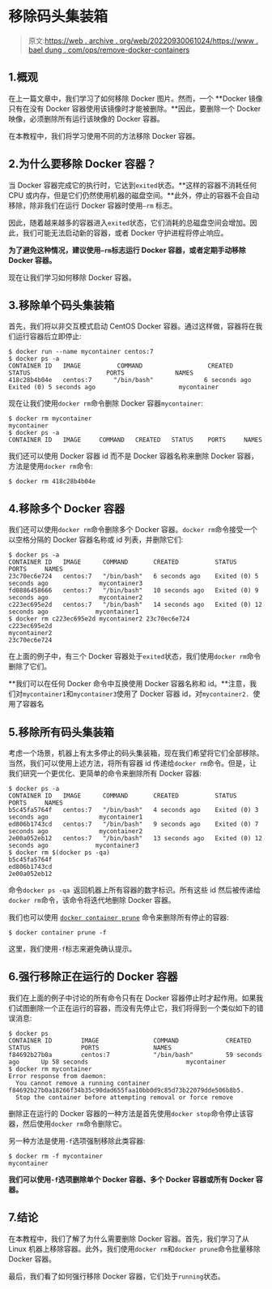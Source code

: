 # 移除码头集装箱

> 原文:[https://web . archive . org/web/20220930061024/https://www . bael dung . com/ops/remove-docker-containers](https://web.archive.org/web/20220930061024/https://www.baeldung.com/ops/remove-docker-containers)

## 1.概观

在上一篇文章中，我们学习了如何移除 Docker 图片。然而，一个 **Docker 镜像只有在没有 Docker 容器使用该镜像时才能被删除。**因此，要删除一个 Docker 映像，必须删除所有运行该映像的 Docker 容器。

在本教程中，我们将学习使用不同的方法移除 Docker 容器。

## 2.为什么要移除 Docker 容器？

当 Docker 容器完成它的执行时，它达到`exited`状态。**这样的容器不消耗任何 CPU 或内存，但是它们仍然使用机器的磁盘空间。**此外，停止的容器不会自动移除，除非我们在运行 Docker 容器时使用`–rm` 标志。

因此，随着越来越多的容器进入`exited`状态，它们消耗的总磁盘空间会增加。因此，我们可能无法启动新的容器，或者 Docker 守护进程将停止响应。

**为了避免这种情况，建议使用`–rm`标志运行 Docker 容器，或者定期手动移除 Docker 容器。**

现在让我们学习如何移除 Docker 容器。

## 3.移除单个码头集装箱

首先，我们将以非交互模式启动 CentOS Docker 容器。通过这样做，容器将在我们运行容器后立即停止:

```
$ docker run --name mycontainer centos:7
$ docker ps -a
CONTAINER ID   IMAGE          COMMAND                  CREATED         STATUS                     PORTS              NAMES
418c28b4b04e   centos:7      "/bin/bash"              6 seconds ago   Exited (0) 5 seconds ago                       mycontainer
```

现在让我们使用`docker rm`命令删除 Docker 容器`mycontainer`:

```
$ docker rm mycontainer
mycontainer
$ docker ps -a
CONTAINER ID   IMAGE     COMMAND   CREATED   STATUS    PORTS     NAMES 
```

我们还可以使用 Docker 容器 id 而不是 Docker 容器名称来删除 Docker 容器，方法是使用`docker rm`命令:

```
$ docker rm 418c28b4b04e
```

## 4.移除多个 Docker 容器

我们还可以使用`docker rm`命令删除多个 Docker 容器。`docker rm`命令接受一个以空格分隔的 Docker 容器名称或 id 列表，并删除它们:

```
$ docker ps -a
CONTAINER ID   IMAGE      COMMAND       CREATED          STATUS                      PORTS     NAMES
23c70ec6e724   centos:7   "/bin/bash"   6 seconds ago    Exited (0) 5 seconds ago              mycontainer3
fd0886458666   centos:7   "/bin/bash"   10 seconds ago   Exited (0) 9 seconds ago              mycontainer2
c223ec695e2d   centos:7   "/bin/bash"   14 seconds ago   Exited (0) 12 seconds ago             mycontainer1
$ docker rm c223ec695e2d mycontainer2 23c70ec6e724
c223ec695e2d
mycontainer2
23c70ec6e724
```

在上面的例子中，有三个 Docker 容器处于`exited`状态，我们使用`docker rm`命令删除了它们。

**我们可以在任何 Docker 命令中互换使用 Docker 容器名称和 id。**注意，我们对`mycontainer1`和`mycontainer3`使用了 Docker 容器 id，对`mycontainer2. `使用了容器名

## 5.移除所有码头集装箱

考虑一个场景，机器上有太多停止的码头集装箱，现在我们希望将它们全部移除。当然，我们可以使用上述方法，将所有容器 id 传递给`docker rm`命令。但是，让我们研究一个更优化、更简单的命令来删除所有 Docker 容器:

```
$ docker ps -a
CONTAINER ID   IMAGE      COMMAND       CREATED          STATUS                      PORTS     NAMES
b5c45fa5764f   centos:7   "/bin/bash"   4 seconds ago    Exited (0) 3 seconds ago              mycontainer1
ed806b1743cd   centos:7   "/bin/bash"   9 seconds ago    Exited (0) 7 seconds ago              mycontainer2
2e00a052eb12   centos:7   "/bin/bash"   13 seconds ago   Exited (0) 12 seconds ago             mycontainer3
$ docker rm $(docker ps -qa)
b5c45fa5764f
ed806b1743cd
2e00a052eb12
```

命令`docker ps -qa `返回机器上所有容器的数字标识。所有这些 id 然后被传递给`docker rm`命令，该命令将迭代地删除 Docker 容器。

我们也可以使用 [`docker container prune`](https://web.archive.org/web/20220614151341/https://docs.docker.com/engine/reference/commandline/container_prune/) 命令来删除所有停止的容器:

```
$ docker container prune -f
```

这里，我们使用`-f`标志来避免确认提示。

## 6.强行移除正在运行的 Docker 容器

我们在上面的例子中讨论的所有命令只有在 Docker 容器停止时才起作用。如果我们试图删除一个正在运行的容器，而没有先停止它，我们将得到一个类似如下的错误消息:

```
$ docker ps
CONTAINER ID        IMAGE               COMMAND             CREATED             STATUS              PORTS               NAMES
f84692b27b0a        centos:7            "/bin/bash"         59 seconds ago      Up 58 seconds                           mycontainer
$ docker rm mycontainer
Error response from daemon:
  You cannot remove a running container f84692b27b0a18266f34b35c90dad655faa10bb0d9c85d73b22079dde506b8b5.
  Stop the container before attempting removal or force remove
```

删除正在运行的 Docker 容器的一种方法是首先使用`docker stop`命令停止该容器，然后使用`docker rm`命令删除它。

另一种方法是使用`-f`选项强制移除此类容器:

```
$ docker rm -f mycontainer
mycontainer
```

**我们可以使用`-f`选项删除单个 Docker 容器、多个 Docker 容器或所有 Docker 容器。**

## 7.结论

在本教程中，我们了解了为什么需要删除 Docker 容器。首先，我们学习了从 Linux 机器上移除容器。此外，我们使用`docker rm`和`docker prune`命令批量移除 Docker 容器。

最后，我们看了如何强行移除 Docker 容器，它们处于`running`状态。